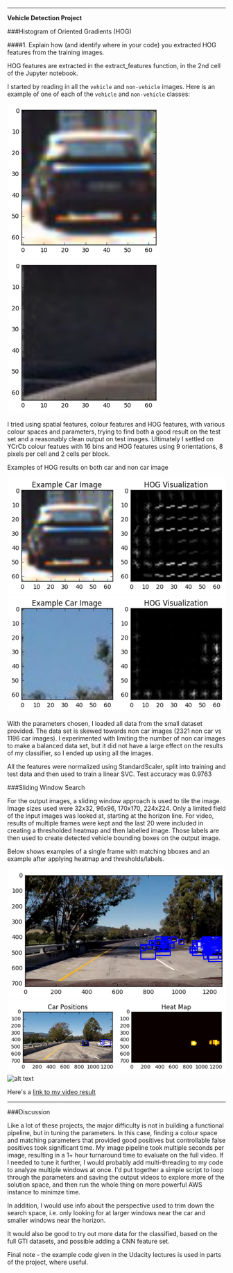
---

**Vehicle Detection Project**


[//]: # (Image References)
[car_example]: ./output_images/car_example.png
[non_car_example]: ./output_images/notcar_example.png
[heat]: ./output_images/heat_map.png
[labels]: ./output_images/labels_map.png
[bbox]: ./output_images/single_frame.png
[hog_car]: ./output_images/hog_example_car.png
[hog_notcar]: ./output_images/hog_example_notcar.png
[labels]: ./output_images/output.png
[video1]: ./project_output.mp4


###Histogram of Oriented Gradients (HOG)

####1. Explain how (and identify where in your code) you extracted HOG features from the training images.

HOG features are extracted in the extract_features function, in the 2nd cell of the Jupyter notebook.


I started by reading in all the `vehicle` and `non-vehicle` images.  Here is an example of one of each of the `vehicle` and `non-vehicle` classes:

![alt text][car_example]
![alt text][non_car_example]

I tried using spatial features, colour features and HOG features, with various colour spaces and parameters, trying to find both a good result on the test set and a reasonably clean output on test images. Ultimately I settled on YCrCb colour featues with 16 bins and HOG features using 9 orientations, 8 pixels per cell and 2 cells per block.

Examples of HOG results on both car and non car image

![alt text][hog_car]
![alt text][hog_notcar]

With the parameters chosen, I loaded all data from the small dataset provided. The data set is skewed towards non car images (2321 non car vs 1196 car images). I experimented with limiting the number of non car images to make a balanced data set, but it did not have a large effect on the results of my classifier, so I ended up using all the images.

All the features were normalized using StandardScaler, split into training and test data and then used to train a linear SVC. Test accuracy was 0.9763

###Sliding Window Search

For the output images, a sliding window approach is used to tile the image. Image sizes used were 32x32, 96x96, 170x170, 224x224. Only a limited field of the input images was looked at, starting at the horizon line. For video, results of multiple frames were kept and the last 20 were included in creating a thresholded heatmap and then labelled image. Those labels are then used to create detected vehicle bounding boxes on the output image.

Below shows examples of a single frame with matching bboxes and an example after applying heatmap and thresholds/labels.

![alt text][bbox]
![alt text][heat]
![alt text][labels]

Here's a [link to my video result](./project_output.mp4)


---

###Discussion

Like a lot of these projects, the major difficulty is not in building a functional pipeline, but in tuning the parameters. In this case, finding a colour space and matching parameters that provided good positives but controllable false positives took significant time. My image pipeline took multiple seconds per image, resulting in a 1+ hour turnaround time to evaluate on the full video. If I needed to tune it further, I would probably add multi-threading to my code to analyze multiple windows at once. I'd put together a simple script to loop through the parameters and saving the output videos to explore more of the solution space, and then run the whole thing on more powerful AWS instance to minimze time.

In addition, I would use info about the perspective used to trim down the search space, i.e. only looking for at larger windows near the car and smaller windows near the horizon.

It would also be good to try out more data for the classified, based on the full GTI datasets, and possible adding a CNN feature set.

Final note - the example code given in the Udacity lectures is used in parts of the project, where useful.

